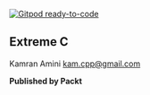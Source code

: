 [![Gitpod ready-to-code](https://img.shields.io/badge/Gitpod-ready--to--code-blue?logo=gitpod)](https://gitpod.io/#https://github.com/PacktPublishing/Extreme-C)

## Extreme C

Kamran Amini <kam.cpp@gmail.com>

**Published by Packt**
